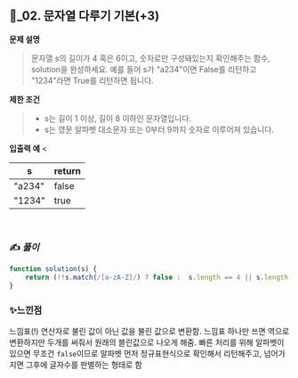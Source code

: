 ## 🔎_02. 문자열 다루기 기본(+3)
<b>문제 설명</b>
</br>
> 문자열 s의 길이가 4 혹은 6이고, 숫자로만 구성돼있는지 확인해주는 함수, solution을 완성하세요. 예를 들어 s가 "a234"이면 False를 리턴하고 "1234"라면 True를 리턴하면 됩니다.
> </br>

<b>제한 조건</b>
>- s는 길이 1 이상, 길이 8 이하인 문자열입니다.
>- s는 영문 알파벳 대소문자 또는 0부터 9까지 숫자로 이루어져 있습니다.

><b>
입출력 예</b>
<<table class="table">
        <thead><tr>
<th>s</th>
<th>return</th>
</tr>
</thead>
        <tbody><tr>
<td>"a234"</td>
<td>false</td>
</tr>
<tr>
<td>"1234"</td>
<td>true</td>
</tr>
</tbody>
      </table>
<br>

### ✍️ _풀이_

```js
function solution(s) {
    return (!!s.match(/[a-zA-Z]/) ? false :  s.length == 4 || s.length == 6) ? true: false;
}
```


### ✨느낀점
느낌표(!) 연산자로 불린 값이 아닌 값을 불린 값으로 변환함. 느낌표 하나만 쓰면 역으로 변환하지만 두개를 써줘서 원래의 블린값으로 나오게 해줌.
빠른 처리를 위해 알파벳이 있으면 무조건  `false`이므로 알파벳 먼저 정규표현식으로 확인해서 리턴해주고, 넘어가지면 그후에 글자수를 판별하는 형태로 함
